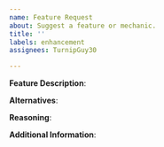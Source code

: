 ```yaml
---
name: Feature Request
about: Suggest a feature or mechanic.
title: ''
labels: enhancement
assignees: TurnipGuy30

---
```


<!-- Please read through the following very carefully. -->

<!--
- Describe what you want to be added -
A new location? More customisation?
(If your feature request is related to a problem, please create a Bug Report Issue instead.)
-->

**Feature Description**:

<!--
- OPTIONAL: Describe alternatives you've considered -
A clear and concise description of any alternative solutions or features you've considered. What implementation options do we have?
-->

**Alternatives**:



<!--
- Reasoning behind the request -
Why should this be considered? Is it a mechanic from another Pokémon game? Would it make the game more playable?
-->

**Reasoning**:



<!--
- Additional information -
Add any other context or screenshots about the feature request here, if applicable.
-->

**Additional Information**:



<!--
- Decline contribution acknowledgement -

If you wish to NOT be acknowledged for your contributions, please let us know here.
-->

> 

<!-- Thank you for your time! We'll get back to you as soon as possible. -->
